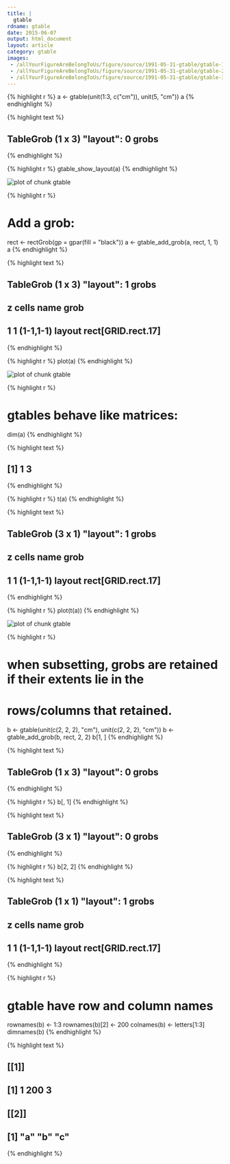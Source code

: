 ```yaml
---
title: |
  gtable
rdname: gtable
date: 2015-06-07
output: html_document
layout: article
category: gtable
images:
 - /allYourFigureAreBelongToUs/figure/source/1991-05-31-gtable/gtable-1.png
 - /allYourFigureAreBelongToUs/figure/source/1991-05-31-gtable/gtable-2.png
 - /allYourFigureAreBelongToUs/figure/source/1991-05-31-gtable/gtable-3.png
---
```





{% highlight r %}
a <- gtable(unit(1:3, c("cm")), unit(5, "cm"))
a
{% endhighlight %}



{% highlight text %}
## TableGrob (1 x 3) "layout": 0 grobs
{% endhighlight %}



{% highlight r %}
gtable_show_layout(a)
{% endhighlight %}

![plot of chunk gtable](/allYourFigureAreBelongToUs/figure/source/1991-05-31-gtable/gtable-1.png) 

{% highlight r %}
# Add a grob:
rect <- rectGrob(gp = gpar(fill = "black"))
a <- gtable_add_grob(a, rect, 1, 1)
a
{% endhighlight %}



{% highlight text %}
## TableGrob (1 x 3) "layout": 1 grobs
##   z     cells   name               grob
## 1 1 (1-1,1-1) layout rect[GRID.rect.17]
{% endhighlight %}



{% highlight r %}
plot(a)
{% endhighlight %}

![plot of chunk gtable](/allYourFigureAreBelongToUs/figure/source/1991-05-31-gtable/gtable-2.png) 

{% highlight r %}
# gtables behave like matrices:
dim(a)
{% endhighlight %}



{% highlight text %}
## [1] 1 3
{% endhighlight %}



{% highlight r %}
t(a)
{% endhighlight %}



{% highlight text %}
## TableGrob (3 x 1) "layout": 1 grobs
##   z     cells   name               grob
## 1 1 (1-1,1-1) layout rect[GRID.rect.17]
{% endhighlight %}



{% highlight r %}
plot(t(a))
{% endhighlight %}

![plot of chunk gtable](/allYourFigureAreBelongToUs/figure/source/1991-05-31-gtable/gtable-3.png) 

{% highlight r %}
# when subsetting, grobs are retained if their extents lie in the
# rows/columns that retained.

b <- gtable(unit(c(2, 2, 2), "cm"), unit(c(2, 2, 2), "cm"))
b <- gtable_add_grob(b, rect, 2, 2)
b[1, ]
{% endhighlight %}



{% highlight text %}
## TableGrob (1 x 3) "layout": 0 grobs
{% endhighlight %}



{% highlight r %}
b[, 1]
{% endhighlight %}



{% highlight text %}
## TableGrob (3 x 1) "layout": 0 grobs
{% endhighlight %}



{% highlight r %}
b[2, 2]
{% endhighlight %}



{% highlight text %}
## TableGrob (1 x 1) "layout": 1 grobs
##   z     cells   name               grob
## 1 1 (1-1,1-1) layout rect[GRID.rect.17]
{% endhighlight %}



{% highlight r %}
# gtable have row and column names
rownames(b) <- 1:3
rownames(b)[2] <- 200
colnames(b) <- letters[1:3]
dimnames(b)
{% endhighlight %}



{% highlight text %}
## [[1]]
## [1]   1 200   3
## 
## [[2]]
## [1] "a" "b" "c"
{% endhighlight %}